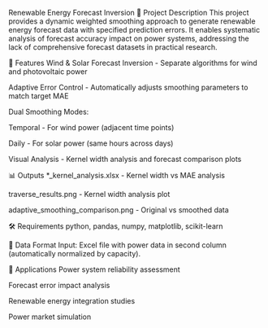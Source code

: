 Renewable Energy Forecast Inversion
📌 Project Description
This project provides a dynamic weighted smoothing approach to generate renewable energy forecast data with specified prediction errors. It enables systematic analysis of forecast accuracy impact on power systems, addressing the lack of comprehensive forecast datasets in practical research.

🎯 Features
Wind & Solar Forecast Inversion - Separate algorithms for wind and photovoltaic power

Adaptive Error Control - Automatically adjusts smoothing parameters to match target MAE

Dual Smoothing Modes:

Temporal - For wind power (adjacent time points)

Daily - For solar power (same hours across days)

Visual Analysis - Kernel width analysis and forecast comparison plots

📊 Outputs
*_kernel_analysis.xlsx - Kernel width vs MAE analysis

traverse_results.png - Kernel width analysis plot

adaptive_smoothing_comparison.png - Original vs smoothed data

🛠 Requirements
python, pandas, numpy, matplotlib, scikit-learn

📄 Data Format
Input: Excel file with power data in second column (automatically normalized by capacity).

🎯 Applications
Power system reliability assessment

Forecast error impact analysis

Renewable energy integration studies

Power market simulation
